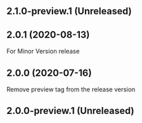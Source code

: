 ## 2.1.0-preview.1 (Unreleased)


## 2.0.1 (2020-08-13)
  For Minor Version release
## 2.0.0 (2020-07-16)
  Remove preview tag from the release version
## 2.0.0-preview.1 (Unreleased)


